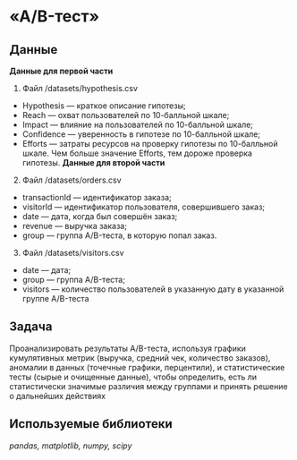 # «A/B-тест»



## Данные
**Данные для первой части**
1) Файл /datasets/hypothesis.csv
* Hypothesis — краткое описание гипотезы;
* Reach — охват пользователей по 10-балльной шкале;
* Impact — влияние на пользователей по 10-балльной шкале;
* Confidence — уверенность в гипотезе по 10-балльной шкале;
* Efforts — затраты ресурсов на проверку гипотезы по 10-балльной шкале. Чем больше значение Efforts, тем дороже проверка гипотезы.
**Данные для второй части**
2) Файл /datasets/orders.csv
* transactionId — идентификатор заказа;
* visitorId — идентификатор пользователя, совершившего заказ;
* date — дата, когда был совершён заказ;
* revenue — выручка заказа;
* group — группа A/B-теста, в которую попал заказ.
3) Файл /datasets/visitors.csv
* date — дата;
* group — группа A/B-теста;
* visitors — количество пользователей в указанную дату в указанной группе A/B-теста

## Задача

Проанализировать результаты A/B-теста, используя графики кумулятивных метрик (выручка, средний чек, количество заказов), аномалии в данных (точечные графики, перцентили), и статистические тесты (сырые и очищенные данные), чтобы определить, есть ли статистически значимые различия между группами и принять решение о дальнейших действиях 

## Используемые библиотеки

*pandas, matplotlib, numpy, scipy*
